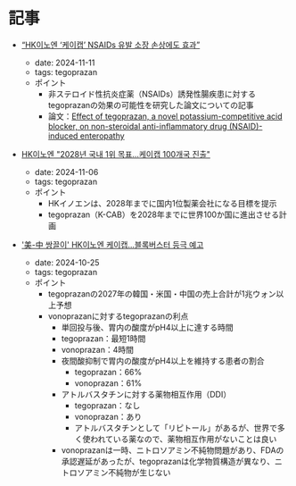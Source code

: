 # 記事

- [“HK이노엔 ‘케이캡’ NSAIDs 유발 소장 손상에도 효과”](https://www.hkn24.com/news/articleView.html?idxno=341143)
  - date: 2024-11-11
  - tags: tegoprazan
  - ポイント
    - 非ステロイド性抗炎症薬（NSAIDs）誘発性腸疾患に対するtegoprazanの効果の可能性を研究した論文についての記事
    - 論文：[Effect of tegoprazan, a novel potassium-competitive acid blocker, on non-steroidal anti-inflammatory drug (NSAID)-induced enteropathy](https://www.nature.com/articles/s41598-024-78581-2)
- [HK이노엔 "2028년 국내 1위 목표...케이캡 100개국 진출"](https://www.dailypharm.com/Users/News/NewsView.html?ID=317096)
  - date: 2024-11-06
  - tags: tegoprazan
  - ポイント
    - HKイノエンは、2028年までに国内1位製薬会社になる目標を提示
    - tegoprazan（K-CAB）を2028年までに世界100か国に進出させる計画

- ['美-中 쌍끌이' HK이노엔 케이캡…블록버스터 등극 예고](https://m.edaily.co.kr/News/Read?newsId=01082406639056528&mediaCodeNo=257)
  - date: 2024-10-25
  - tags: tegoprazan
  - ポイント
    - tegoprazanの2027年の韓国・米国・中国の売上合計が1兆ウォン以上予想
    - vonoprazanに対するtegoprazanの利点
       - 単回投与後、胃内の酸度がpH4以上に達する時間
       - tegoprazan：最短1時間
        - vonoprazan：4時間
      - 夜間酸抑制で胃内の酸度がpH4以上を維持する患者の割合
        - tegoprazan：66%
        - vonoprazan：61%
      - アトルバスタチンに対する薬物相互作用（DDI）
        - tegoprazan：なし
        - vonoprazan：あり
        - アトルバスタチンとして「リピトール」があるが、世界で多く使われている薬なので、薬物相互作用がないことは良い
      - vonoprazanは一時、ニトロソアミン不純物問題があり、FDAの承認遅延があったが、tegoprazanは化学物質構造が異なり、ニトロソアミン不純物が生じない
